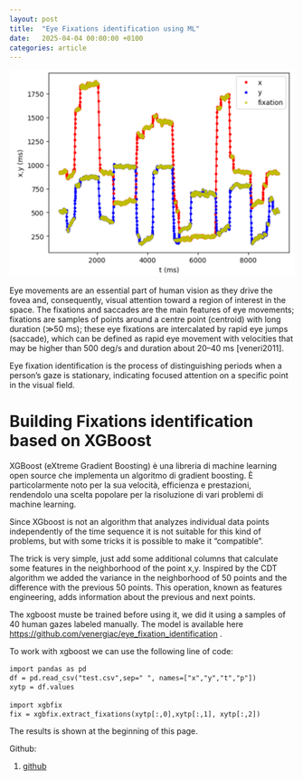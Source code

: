 ```yaml
---
layout: post
title:  "Eye Fixations identification using ML"
date:   2025-04-04 00:00:00 +0100
categories: article
---
```


![fixations xgboost](fixations_xgboost.png)

Eye movements are an essential part of human vision as they drive the fovea and, consequently, visual attention toward a region of interest in the space. The fixations and saccades are the main features of eye movements; fixations are samples of points around a centre point (centroid) with long duration (≫50 ms); these eye fixations are intercalated by rapid eye jumps (saccade), which can be defined as rapid eye movement with velocities that may be higher than 500 deg/s and duration about 20–40 ms [veneri2011].

Eye fixation identification is the process of distinguishing periods when a person’s gaze is stationary, indicating focused attention on a specific point in the visual field. 

# Building Fixations identification based on XGBoost

XGBoost (eXtreme Gradient Boosting) è una libreria di machine learning open source che implementa un algoritmo di gradient boosting. È particolarmente noto per la sua velocità, efficienza e prestazioni, rendendolo una scelta popolare per la risoluzione di vari problemi di machine learning.

Since XGboost is not an algorithm that analyzes individual data points independently of the time sequence it is not suitable for this kind of problems, but with some tricks it is possible to make it “compatible”.

The trick is very simple, just add some additional columns that calculate some features in the neighborhood of the point x,y. Inspired by the CDT algorithm we added the variance in the neighborhood of 50 points and the difference with the previous 50 points. This operation, known as features engineering, adds information about the previous and next points.

The xgboost muste be trained before using it, we did it using a samples of 40 human gazes labeled manually. The model is available here https://github.com/venergiac/eye_fixation_identification .



To work with xgboost we can use the following line of code:

    import pandas as pd
    df = pd.read_csv("test.csv",sep=" ", names=["x","y","t","p"])
    xytp = df.values

    import xgbfix
    fix = xgbfix.extract_fixations(xytp[:,0],xytp[:,1], xytp[:,2])

The results is shown at the beginning of this page.

Github:
1. [github](https://github.com/venergiac/eye_fixation_identification)

